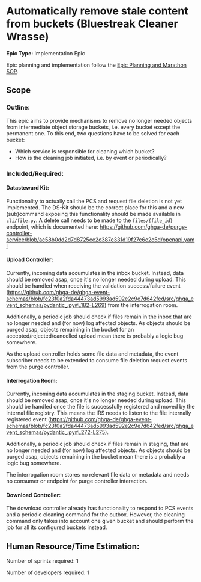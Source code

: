 # Automatically remove stale content from buckets (Bluestreak Cleaner Wrasse)
**Epic Type:** Implementation Epic

Epic planning and implementation follow the
[Epic Planning and Marathon SOP](https://docs.ghga-dev.de/main/sops/sop001_epic_planning.html).


## Scope
### Outline:

This epic aims to provide mechanisms to remove no longer needed objects from intermediate object storage buckets, i.e. every bucket except the permanent one.
To this end, two questions have to be solved for each bucket:
 - Which service is responsible for cleaning which bucket?
 - How is the cleaning job initiated, i.e. by event or periodically?

### Included/Required:

#### Datasteward Kit:
Functionality to actually call the PCS and request file deletion is not yet implemented.
The DS-Kit should be the correct place for this and a new (sub)command exposing this functionality should be made available in `cli/file.py`.
A delete call needs to be made to the `files/{file_id}` endpoint, which is documented here: https://github.com/ghga-de/purge-controller-service/blob/ac58b0dd2d7d8725ce2c387e331d19f27e6c2c5d/openapi.yaml

#### Upload Controller:
Currently, incoming data accumulates in the inbox bucket. Instead, data should be removed asap, once it's no longer needed during upload. This should be handled when receiving the validation success/failure event (https://github.com/ghga-de/ghga-event-schemas/blob/fc23f0a2fda44473ad5993ad592e2c9e7d642fed/src/ghga_event_schemas/pydantic_.py#L182-L269) from the interrogation room.

Additionally, a periodic job should check if files remain in the inbox that are no longer needed and (for now) log affected objects. As objects should be purged asap, objects remaining in the bucket for an accepted/rejected/cancelled upload mean there is probably a logic bug somewhere.

As the upload controller holds some file data and metadata, the event subscriber needs to be extended to consume file deletion request events from the purge controller.

#### Interrogation Room:
Currently, incoming data accumulates in the staging bucket. Instead, data should be removed asap, once it's no longer needed during upload. This should be handled once the file is successfully registered and moved by the internal file registry. This means the IRS needs to listen to the file internally registered event (https://github.com/ghga-de/ghga-event-schemas/blob/fc23f0a2fda44473ad5993ad592e2c9e7d642fed/src/ghga_event_schemas/pydantic_.py#L272-L275).

Additionally, a periodic job should check if files remain in staging, that are no longer needed and (for now) log affected objects. As objects should be purged asap, objects remaining in the bucket mean there is a probably a logic bug somewhere.

The interrogation room stores no relevant file data or metadata and needs no consumer or endpoint for purge controller interaction.

#### Download Controller:
The download controller already has functionality to respond to PCS events and a periodic cleaning command for the outbox.
However, the cleaning command only takes into account one given bucket and should perform the job for all its configured buckets instead.


## Human Resource/Time Estimation:

Number of sprints required: 1

Number of developers required: 1
